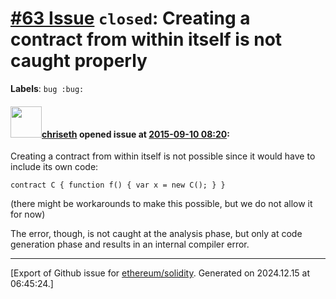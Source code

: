 # [\#63 Issue](https://github.com/ethereum/solidity/issues/63) `closed`: Creating a contract from within itself is not caught properly
**Labels**: `bug :bug:`


#### <img src="https://avatars.githubusercontent.com/u/9073706?v=4" width="50">[chriseth](https://github.com/chriseth) opened issue at [2015-09-10 08:20](https://github.com/ethereum/solidity/issues/63):

Creating a contract from within itself is not possible since it would have to include its own code:

```
contract C { function f() { var x = new C(); } }
```

(there might be workarounds to make this possible, but we do not allow it for now)

The error, though, is not caught at the analysis phase, but only at code generation phase and results in an internal compiler error.





-------------------------------------------------------------------------------



[Export of Github issue for [ethereum/solidity](https://github.com/ethereum/solidity). Generated on 2024.12.15 at 06:45:24.]
